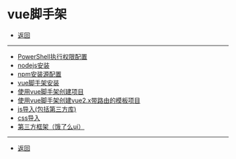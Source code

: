 # vue脚手架

- [返回](../README.md)

---

- [PowerShell执行权限配置](./PowerShell.md)
- [nodejs安装](./nodejs.md)
- [npm安装源配置](./nodejs-config.md)
- [vue脚手架安装](./vuecli-install.md)
- [使用vue脚手架创建项目](./vuecli-basic.md)
- [使用vue脚手架创建vue2.x带路由的模板项目](./vue2-router.md)
- [js导入(包括第三方库)](./vuecli-importjs.md)
- [css导入](./vuecli-importcss.md)
- [第三方框架（饿了么ui）](./vuecli-elementui.md)

---

- [返回](../README.md)

<!-- js处理背景和css样式 -->
<script type="module" src="/js/github.js"></script>
